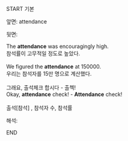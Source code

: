 START
기본

앞면:
attendance


뒷면:
<div>The <strong>attendance</strong> was encouragingly high. </div><div>참석률이 고무적일 정도로 높았다.</div><div><br></div><div>We figured the <strong>attendance</strong> at 150000. </div><div><div>우리는 참석자를 15만 명으로 계산했다.</div></div><div><br></div><div><div><div><span>그래요, 출석체크 합시다 - 출첵!</span></div></div><div><div><span>Okay, <strong>attendance</strong> check! - <strong>Attendance</strong> check!</span></div></div></div><div><br></div><div>출석[참석] , <span>참석자 수, 참석률</span></div>


해석:
<!--ID: 1746614453462-->
END